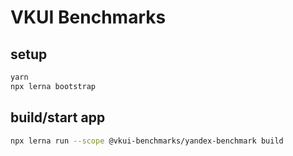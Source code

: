 # VKUI Benchmarks

## setup

```bash
yarn
npx lerna bootstrap
```

## build/start app

```bash
npx lerna run --scope @vkui-benchmarks/yandex-benchmark build
```